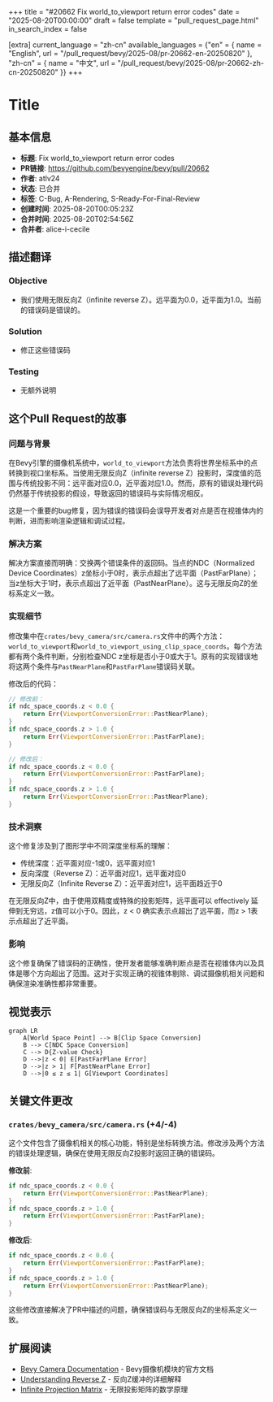 +++
title = "#20662 Fix world_to_viewport return error codes"
date = "2025-08-20T00:00:00"
draft = false
template = "pull_request_page.html"
in_search_index = false

[extra]
current_language = "zh-cn"
available_languages = {"en" = { name = "English", url = "/pull_request/bevy/2025-08/pr-20662-en-20250820" }, "zh-cn" = { name = "中文", url = "/pull_request/bevy/2025-08/pr-20662-zh-cn-20250820" }}
+++

# Title
## 基本信息
- **标题**: Fix world_to_viewport return error codes
- **PR链接**: https://github.com/bevyengine/bevy/pull/20662
- **作者**: atlv24
- **状态**: 已合并
- **标签**: C-Bug, A-Rendering, S-Ready-For-Final-Review
- **创建时间**: 2025-08-20T00:05:23Z
- **合并时间**: 2025-08-20T02:54:56Z
- **合并者**: alice-i-cecile

## 描述翻译
### Objective
- 我们使用无限反向Z（infinite reverse Z）。远平面为0.0，近平面为1.0。当前的错误码是错误的。

### Solution
- 修正这些错误码

### Testing
- 无额外说明

## 这个Pull Request的故事

### 问题与背景
在Bevy引擎的摄像机系统中，`world_to_viewport`方法负责将世界坐标系中的点转换到视口坐标系。当使用无限反向Z（infinite reverse Z）投影时，深度值的范围与传统投影不同：远平面对应0.0，近平面对应1.0。然而，原有的错误处理代码仍然基于传统投影的假设，导致返回的错误码与实际情况相反。

这是一个重要的bug修复，因为错误的错误码会误导开发者对点是否在视锥体内的判断，进而影响渲染逻辑和调试过程。

### 解决方案
解决方案直接而明确：交换两个错误条件的返回码。当点的NDC（Normalized Device Coordinates）z坐标小于0时，表示点超出了远平面（PastFarPlane）；当z坐标大于1时，表示点超出了近平面（PastNearPlane）。这与无限反向Z的坐标系定义一致。

### 实现细节
修改集中在`crates/bevy_camera/src/camera.rs`文件中的两个方法：`world_to_viewport`和`world_to_viewport_using_clip_space_coords`。每个方法都有两个条件判断，分别检查NDC z坐标是否小于0或大于1。原有的实现错误地将这两个条件与`PastNearPlane`和`PastFarPlane`错误码关联。

修改后的代码：
```rust
// 修改前：
if ndc_space_coords.z < 0.0 {
    return Err(ViewportConversionError::PastNearPlane);
}
if ndc_space_coords.z > 1.0 {
    return Err(ViewportConversionError::PastFarPlane);
}

// 修改后：
if ndc_space_coords.z < 0.0 {
    return Err(ViewportConversionError::PastFarPlane);
}
if ndc_space_coords.z > 1.0 {
    return Err(ViewportConversionError::PastNearPlane);
}
```

### 技术洞察
这个修复涉及到了图形学中不同深度坐标系的理解：
- 传统深度：近平面对应-1或0，远平面对应1
- 反向深度（Reverse Z）：近平面对应1，远平面对应0
- 无限反向Z（Infinite Reverse Z）：近平面对应1，远平面趋近于0

在无限反向Z中，由于使用双精度或特殊的投影矩阵，远平面可以 effectively 延伸到无穷远，z值可以小于0。因此，z < 0 确实表示点超出了远平面，而z > 1表示点超出了近平面。

### 影响
这个修复确保了错误码的正确性，使开发者能够准确判断点是否在视锥体内以及具体是哪个方向超出了范围。这对于实现正确的视锥体剔除、调试摄像机相关问题和确保渲染准确性都非常重要。

## 视觉表示

```mermaid
graph LR
    A[World Space Point] --> B[Clip Space Conversion]
    B --> C[NDC Space Conversion]
    C --> D{Z-value Check}
    D -->|z < 0| E[PastFarPlane Error]
    D -->|z > 1| F[PastNearPlane Error]
    D -->|0 ≤ z ≤ 1| G[Viewport Coordinates]
```

## 关键文件更改

### `crates/bevy_camera/src/camera.rs` (+4/-4)

这个文件包含了摄像机相关的核心功能，特别是坐标转换方法。修改涉及两个方法的错误处理逻辑，确保在使用无限反向Z投影时返回正确的错误码。

**修改前**:
```rust
if ndc_space_coords.z < 0.0 {
    return Err(ViewportConversionError::PastNearPlane);
}
if ndc_space_coords.z > 1.0 {
    return Err(ViewportConversionError::PastFarPlane);
}
```

**修改后**:
```rust
if ndc_space_coords.z < 0.0 {
    return Err(ViewportConversionError::PastFarPlane);
}
if ndc_space_coords.z > 1.0 {
    return Err(ViewportConversionError::PastNearPlane);
}
```

这些修改直接解决了PR中描述的问题，确保错误码与无限反向Z的坐标系定义一致。

## 扩展阅读

- [Bevy Camera Documentation](https://docs.rs/bevy_camera/latest/bevy_camera/) - Bevy摄像机模块的官方文档
- [Understanding Reverse Z](https://www.danielecarbone.com/understanding-reverse-z/) - 反向Z缓冲的详细解释
- [Infinite Projection Matrix](https://www.terathon.com/gdc07_lengyel.pdf) - 无限投影矩阵的数学原理